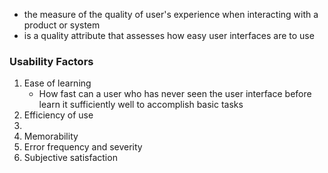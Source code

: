 - the measure of the quality of user's experience when interacting with a product or system
- is a quality attribute that assesses how easy user interfaces are to use

### Usability Factors
1. Ease of learning
	- How fast can a user who has never seen the user interface before learn it sufficiently well to accomplish basic tasks
2. Efficiency of use
3. 
4. Memorability
5. Error frequency and severity
6. Subjective satisfaction